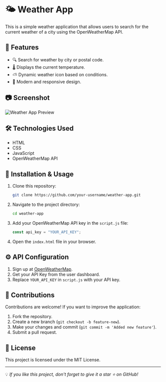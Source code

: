 # 🌤 Weather App

This is a simple weather application that allows users to search for the current weather of a city using the OpenWeatherMap API.

## 🚀 Features

- 🔍 Search for weather by city or postal code.
- 🌡 Displays the current temperature.
- ⛅️ Dynamic weather icon based on conditions.
- 🎨 Modern and responsive design.

## 📷 Screenshot

![Weather App Preview](screenshot.png)

## 🛠 Technologies Used

- HTML
- CSS
- JavaScript
- OpenWeatherMap API

## 📌 Installation & Usage

1. Clone this repository:
   ```sh
   git clone https://github.com/your-username/weather-app.git
   ```
2. Navigate to the project directory:
   ```sh
   cd weather-app
   ```
3. Add your OpenWeatherMap API key in the `script.js` file:
   ```js
   const api_key = "YOUR_API_KEY";
   ```
4. Open the `index.html` file in your browser.

## ⚙ API Configuration

1. Sign up at [OpenWeatherMap](https://openweathermap.org/).
2. Get your API Key from the user dashboard.
3. Replace `YOUR_API_KEY` in `script.js` with your API key.

## 🤝 Contributions

Contributions are welcome! If you want to improve the application:

1. Fork the repository.
2. Create a new branch (`git checkout -b feature-new`).
3. Make your changes and commit (`git commit -m 'Added new feature'`).
4. Submit a pull request.

## 📜 License

This project is licensed under the MIT License.

---

💡 _If you like this project, don't forget to give it a star ⭐ on GitHub!_
